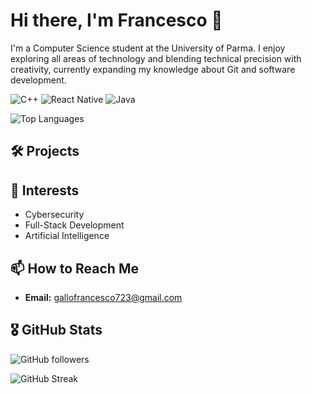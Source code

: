 # Hi there, I'm Francesco 👋

I'm a Computer Science student at the University of Parma. I enjoy exploring all areas of technology and blending technical precision with creativity, currently expanding my knowledge about Git and software development.


![C++](https://img.shields.io/badge/-C++-orange?style=flat&logo=c%2B%2B)
![React Native](https://img.shields.io/badge/-React%20Native-blue?style=flat&logo=react)
![Java](https://img.shields.io/badge/-Java-red?style=flat&logo=java)

 ![Top Languages](https://github-readme-stats.vercel.app/api/top-langs/?username=GalloFrancesco04&layout=compact)


## 🛠️ Projects


## 🎯 Interests

- Cybersecurity  
- Full-Stack Development  
- Artificial Intelligence

## 📫 How to Reach Me

- **Email:** [gallofrancesco723@gmail.com](mailto:gallofrancesco723@gmail.com)

## 🎖️ GitHub Stats

<!-- GitHub followers badge -->
![GitHub followers](https://img.shields.io/github/followers/GalloFrancesco04?label=Followers&style=social)

![GitHub Streak](https://github-readme-streak-stats.herokuapp.com/?user=GalloFrancesco04&theme=dark)

